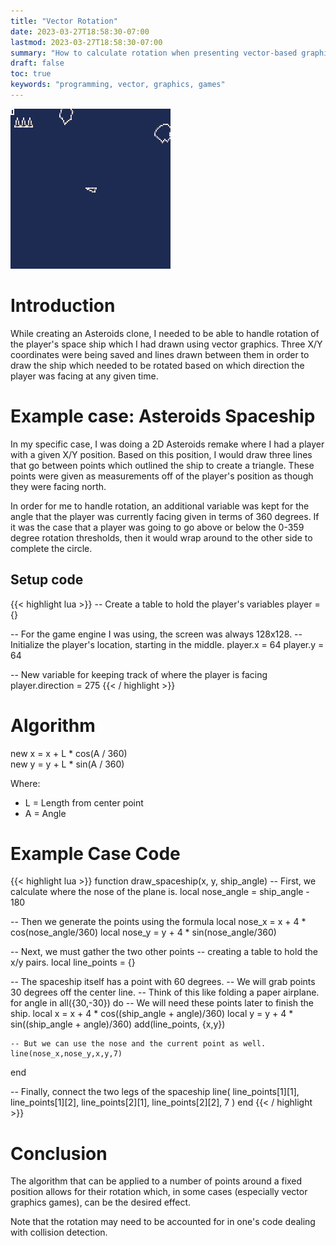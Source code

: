 ```yaml
---
title: "Vector Rotation"
date: 2023-03-27T18:58:30-07:00
lastmod: 2023-03-27T18:58:30-07:00
summary: "How to calculate rotation when presenting vector-based graphics"
draft: false
toc: true
keywords: "programming, vector, graphics, games"
---
```


![Rotating spaceship](/vector-rotation/assets/rotation.gif)
# Introduction

While creating an Asteroids clone, I needed to be able to handle rotation of the
player's space ship which I had drawn using vector graphics. Three X/Y
coordinates were being saved and lines drawn between them in order to draw the
ship which needed to be rotated based on which direction the player was facing
at any given time.

# Example case: Asteroids Spaceship

In my specific case, I was doing a 2D Asteroids remake where I had a player with
a given X/Y position. Based on this position, I would draw three lines that go
between points which outlined the ship to create a triangle. These points were
given as measurements off of the player's position as though they were facing
north.

In order for me to handle rotation, an additional variable was kept for the
angle that the player was currently facing given in terms of 360 degrees. If it
was the case that a player was going to go above or below the 0-359 degree
rotation thresholds, then it would wrap around to the other side to complete the
circle.

## Setup code

{{< highlight lua >}}
-- Create a table to hold the player's variables
player = {}

-- For the game engine I was using, the screen was always 128x128.
-- Initialize the player's location, starting in the middle.
player.x = 64
player.y = 64

-- New variable for keeping track of where the player is facing
player.direction = 275
{{< / highlight >}}

# Algorithm

new x = x + L * cos(A / 360)<br>
new y = y + L * sin(A / 360)

Where:
- L = Length from center point
- A = Angle


# Example Case Code
{{< highlight lua >}}
function draw_spaceship(x, y, ship_angle)
  -- First, we calculate where the nose of the plane is.
  local nose_angle = ship_angle - 180
  
  -- Then we generate the points using the formula
  local nose_x = x + 4 * cos(nose_angle/360)
  local nose_y = y + 4 * sin(nose_angle/360)
  
  -- Next, we must gather the two other points
  -- creating a table to hold the x/y pairs.
  local line_points = {}
  
  -- The spaceship itself has a point with 60 degrees.
  -- We will grab points 30 degrees off the center line.
  -- Think of this like folding a paper airplane.
  for angle in all({30,-30}) do
    -- We will need these points later to finish the ship.
    local x = x + 4 * cos((ship_angle + angle)/360)
    local y = y + 4 * sin((ship_angle + angle)/360)
    add(line_points, {x,y})
    
    -- But we can use the nose and the current point as well.
    line(nose_x,nose_y,x,y,7)
  end
  
  -- Finally, connect the two legs of the spaceship
  line(
    line_points[1][1],
    line_points[1][2],
    line_points[2][1],
    line_points[2][2],
    7
  )
end
{{< / highlight >}}

# Conclusion

The algorithm that can be applied to a number of points around a fixed position
allows for their rotation which, in some cases (especially vector graphics
games), can be the desired effect.

Note that the rotation may need to be accounted for in one's code dealing with
collision detection.
